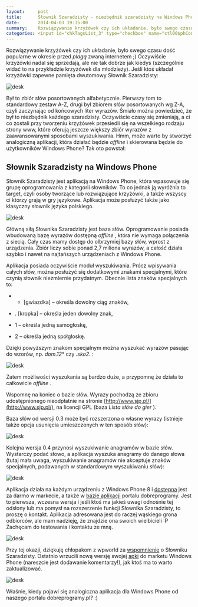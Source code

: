 ```yaml
---
layout:     post
title:      Słownik Szaradzisty - niezbędnik szaradzisty na Windows Phone
date:       2014-04-03 19:35:00
summary:    Rozwiązywanie krzyżówek czy ich układanie, było swego czasu dość popularne w okresie przed plagą zwaną internetem ;) Oczywiście krzyżówki nadal się sprzedają, ale nie tak dobrze jak kiedyś (szczególnie widać to na przykładzie krzyżówek dla młodzieży). Jeśli ktoś układał krzyżówki zapewne pamięta dwu...
categories: <input id="chkTagsList_3" type="checkbox" name="ctl00$phContentRight$chkTagsList$chkTagsList_3" checked="checked" value="8"><label for="chkTagsList_3">oprogramowanie</label> <input id="chkTagsList_8" type="checkbox" name="ctl00$phContentRight$chkTagsList$chkTagsList_8" checked="checked" value="256"><label for="chkTagsList_8">urządzenia mobilne</label> <input id="chkTagsList_11" type="checkbox" name="ctl00$phContentRight$chkTagsList$chkTagsList_11" checked="checked" value="2048"><label for="chkTagsList_11">hobby</label>
---
```




Rozwiązywanie krzyżówek czy ich układanie, było swego czasu dość popularne w okresie przed  *plagą*  zwaną internetem ;) Oczywiście krzyżówki nadal się sprzedają, ale nie tak dobrze jak kiedyś (szczególnie widać to na przykładzie krzyżówek dla młodzieży). Jeśli ktoś układał krzyżówki zapewne pamięta dwutomowy Słownik Szaradzisty:



![desk](https://raw.githubusercontent.com/djfoxer/djfoxer.github.io/master/_img/2014-4-3-_71_/g_-_608x405_-_-_53402x20140403183852_0.png)



Był to zbiór słów posortowanych alfabetycznie. Pierwszy tom to standardowy zestaw A-Z, drugi był zbiorem słów posortowanych wg Z-A, czyli zaczynając od końcowych liter wyrazów. Śmiało można powiedzieć, że był to niezbędnik każdego szaradzisty. Oczywiście czasy się zmieniają, a ci co zostali przy tworzeniu krzyżówek przesiedli się na wszelkiego rodzaju strony www, które oferują jeszcze większy zbiór wyrazów z zaawansowanymi sposobami wyszukiwania. Hmm, może warto by stworzyć analogiczną aplikacji, która działać będzie  *offline*  i skierowana będzie do użytkowników Windows Phone? Tak oto powstał:



## Słownik Szaradzisty na Windows Phone


Słownik Szaradzisty jest aplikacją na Windows Phone, która wpasowuje się grupę oprogramowania z kategorii słowników. To co jednak ją wyróżnia to target, czyli osoby tworzące lub rozwiązujące krzyżówki, a także wszyscy ci którzy grają w gry językowe. Aplikacja może posłużyć także jako klasyczny słownik języka polskiego.


![desk](https://raw.githubusercontent.com/djfoxer/djfoxer.github.io/master/_img/2014-4-3-_71_/g_-_608x405_-_-_53402x20140403191324_0.jpg)


Główną siłą Słownika Szaradzisty jest baza słów. Oprogramowanie posiada wbudowaną bazę wyrazów dostępną  *offline* , która nie wymaga połączenia z siecią. Cały czas mamy dostęp do olbrzymiej bazy słów, wprost z urządzenia. Zbiór liczy sobie ponad 2,7 miliona wyrazów, a całość działa szybko i nawet na najtańszych urządzeniach z Windows Phone.

Aplikacja posiada oczywiście moduł wyszukiwania. Prócz wpisywania całych słów, można posłużyć się dodatkowymi znakami specjalnymi, które czynią słownik niezmiernie przydatnym. Obecnie lista znaków specjalnych to:


  * * [gwiazdka] – określa dowolny ciąg znaków,


  * . [kropka] – określa jeden dowolny znak,


  * 1 – określa jedną samogłoskę,


  * 2 – określa jedną spółgłoskę.



Dzięki powyższym znakom specjalnym można wyszukać wyrazów pasując do wzorów, np.  *dom.12**  czy  *.sko2.* :


![desk](https://raw.githubusercontent.com/djfoxer/djfoxer.github.io/master/_img/2014-4-3-_71_/g_-_608x405_-_-_53402x20140403191032_0.png)


Zatem możliwości wyszukania są bardzo duże, a przypomnę że działa to całkowicie  *offline* .

Wspomnę na koniec o bazie słów. Wyrazy pochodzą ze zbioru udostępnionego nieodpłatnie na stronie [http://www.sjp.pl/](http://www.sjp.pl/), na licencji GPL (baza  *Lista słów do gier* ). 

Baza słów od wersji 0.3 może być rozszerzona o własne wyrazy (istnieje także opcja usunięcia umieszczonych w ten sposób słów):


![desk](https://raw.githubusercontent.com/djfoxer/djfoxer.github.io/master/_img/2014-4-3-_71_/g_-_608x405_-_-_53402x20140422003936_0.png)



Kolejna wersja 0.4 przynosi wyszukiwanie anagramów w bazie słów. Wystarczy podać słowo, a aplikacja wyszuka anagramy do danego słowa (tutaj mała uwaga, wyszukiwanie anagramów nie akceptuje znaków specjalnych, podawanych w standardowym wyszukiwaniu słów):


![desk](https://raw.githubusercontent.com/djfoxer/djfoxer.github.io/master/_img/2014-4-3-_71_/g_-_608x405_-_-_53402x20140422003939_0.png)



Aplikacja działa na każdym urządzeniu z Windows Phone 8 i [dostępna](http://www.windowsphone.com/pl-pl/store/app/s%C5%82ownik-szaradzisty/734fce06-0165-4539-b2b8-1937c4d7db5f) jest za darmo w markecie, a także w [bazie aplikacji](http://www.dobreprogramy.pl/Slownik-Szaradzisty,Program,WindowsPhone,58586.html) portalu dobreprogramy. Jest to pierwsza, wczesna wersja i jeśli ktoś ma jakieś uwagi odnośnie tej odsłony lub ma pomysł na rozszerzenie funkcji Słownika Szaradzisty, to proszę o kontakt. Aplikacja adresowana jest do raczej wąskiego grona odbiorców, ale mam nadzieję, że znajdzie ona swoich wielbicieli :P Zachęcam do testowania i kontaktu ze mną.


![desk](https://raw.githubusercontent.com/djfoxer/djfoxer.github.io/master/_img/2014-4-3-_71_/g_-_608x405_-_-_53402x20140422003926_0.png)


Przy tej okazji, dziękuję chłopakom z wpworld za [wspomnienie](http://wpworld.pl/33307/slownik-szaradzistow-pozycja-obowiazkowa-dla-rozwiazujacych-krzyzowki/) o Słowniku Szaradzisty. Ostatnio wrzucili nową wersję swojej [apki](http://www.windowsphone.com/pl-pl/store/app/wpworld-pl/11669f1e-5ca1-4b5b-bf3c-f62298f99a26) do marketu Windows Phone (nareszcie jest dodawanie komentarzy!), jak ktoś ma to warto zaktualizować.


![desk](https://raw.githubusercontent.com/djfoxer/djfoxer.github.io/master/_img/2014-4-3-_71_/g_-_608x405_-_-_53402x20140403192540_0.png)



Właśnie, kiedy pojawi się analogiczna aplikacja dla Windows Phone od naszego portalu dobreprogramy.pl? :)